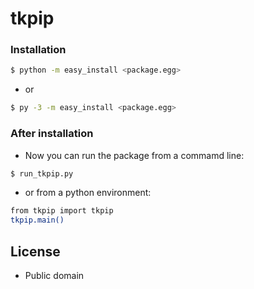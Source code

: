 # tkpip

### Installation

```sh
$ python -m easy_install <package.egg>
```
- or
```sh
$ py -3 -m easy_install <package.egg>
```

### After installation

- Now you can run the package from a commamd line:
```sh
$ run_tkpip.py
```
- or from a python environment:
```sh
from tkpip import tkpip
tkpip.main()
```

License
----
- Public domain
